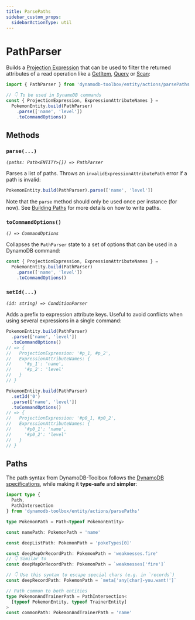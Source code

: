 ```yaml
---
title: ParsePaths
sidebar_custom_props:
  sidebarActionType: util
---
```


# PathParser

Builds a [Projection Expression](https://docs.aws.amazon.com/amazondynamodb/latest/developerguide/Expressions.ProjectionExpressions.html) that can be used to filter the returned attributes of a read operation like a [GetItem](../1-get-item/index.md), [Query](/docs/tables/actions/query) or [Scan](/docs/tables/actions/scan):

```ts
import { PathParser } from 'dynamodb-toolbox/entity/actions/parsePaths'

// 👇 To be used in DynamoDB commands
const { ProjectionExpression, ExpressionAttributeNames } =
  PokemonEntity.build(PathParser)
    .parse(['name', 'level'])
    .toCommandOptions()
```

## Methods

### `parse(...)`

<p style={{ marginTop: '-15px' }}><i><code>(paths: Path&lt;ENTITY&gt;[]) => PathParser</code></i></p>

Parses a list of paths. Throws an `invalidExpressionAttributePath` error if a path is invalid:

```ts
PokemonEntity.build(PathParser).parse(['name', 'level'])
```

Note that the `parse` method should only be used once per instance (for now). See [Building Paths](#building-paths) for more details on how to write paths.

### `toCommandOptions()`

<p style={{ marginTop: '-15px' }}><i><code>() => CommandOptions</code></i></p>

Collapses the `PathParser` state to a set of options that can be used in a DynamoDB command:

```ts
const { ProjectionExpression, ExpressionAttributeNames } =
  PokemonEntity.build(PathParser)
    .parse(['name', 'level'])
    .toCommandOptions()
```

### `setId(...)`

<p style={{ marginTop: '-15px' }}><i><code>(id: string) => ConditionParser</code></i></p>

Adds a prefix to expression attribute keys. Useful to avoid conflicts when using several expressions in a single command:

```ts
PokemonEntity.build(PathParser)
  .parse(['name', 'level'])
  .toCommandOptions()
// => {
//   ProjectionExpression: '#p_1, #p_2',
//   ExpressionAttributeNames: {
//     '#p_1': 'name',
//     '#p_2': 'level'
//   }
// }

PokemonEntity.build(PathParser)
  .setId('0')
  .parse(['name', 'level'])
  .toCommandOptions()
// => {
//   ProjectionExpression: '#p0_1, #p0_2',
//   ExpressionAttributeNames: {
//     '#p0_1': 'name',
//     '#p0_2': 'level'
//   }
// }
```

## Paths

The path syntax from DynamoDB-Toolbox follows the [DynamoDB specifications](https://docs.aws.amazon.com/amazondynamodb/latest/developerguide/Expressions.ProjectionExpressions.html), while making it **type-safe** and **simpler**:

```ts
import type {
  Path,
  PathIntersection
} from 'dynamodb-toolbox/entity/actions/parsePaths'

type PokemonPath = Path<typeof PokemonEntity>

const namePath: PokemonPath = 'name'

const deepListPath: PokemonPath = 'pokeTypes[0]'

const deepMapOrRecordPath: PokemonPath = 'weaknesses.fire'
// 👇 Similar to
const deepMapOrRecordPath: PokemonPath = `weaknesses['fire']`

// 👇 Use this syntax to escape special chars (e.g. in `records`)
const deepRecordPath: PokemonPath = `meta['any[char]-you.want!']`

// Path common to both entities
type PokemonAndTrainerPath = PathIntersection<
  [typeof PokemonEntity, typeof TrainerEntity]
>
const commonPath: PokemonAndTrainerPath = 'name'
```
